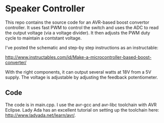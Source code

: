 Speaker Controller
==================

This repo contains the source code for an AVR-based boost convertor controller.
It uses fast PWM to control the switch and uses the ADC to read the output
voltage (via a voltage divider).  It then adjusts the PWM duty cycle to maintain
a contstant voltage.

I've posted the schematic and step-by step instructions as an instructable:

http://www.instructables.com/id/Make-a-microcontroller-based-boost-converter/

With the right components, it can output several watts at 18V from a 5V supply.
The voltage is adjustable by adjusting the feedback potentiometer.

Code
----

The code is in main.cpp.  I use the avr-gcc and avr-libc toolchain with AVR 
Eclipse.  Lady Ada has an excellent tutorial on setting up the toolchain 
here: http://www.ladyada.net/learn/avr/.
